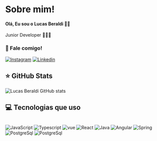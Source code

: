 # Sobre mim!

#### Olá, Eu sou o Lucas Beraldi 👋🏼
 Junior Developer  🙋🏽‍♂️

### 🎯 Fale comigo!
[![Instagram](https://img.shields.io/badge/Instagram-E4405F?style=for-the-badge&logo=instagram&logoColor=white)](https://www.instagram.com/lucas.beraldii/)
[![Linkedin](https://img.shields.io/badge/LinkedIn-0077B5?style=for-the-badge&logo=linkedin&logoColor=white)](https://www.linkedin.com/in/lucas-beraldi-b632a614b/)

## ⭐ GitHub Stats
![Lucas Beraldi GitHub stats](https://github-readme-stats.vercel.app/api?username=LBeraldi&show_icons=true&theme=dracula)

## 💻 Tecnologias que uso 

<div style="display: inline_block"><br/>
<img aling="center" alt="JavaScript" src="https://img.shields.io/badge/JavaScript-F7DF1E?style=for-the-badge&logo=javascript&logoColor=black"/>
<img aling="center" alt="Typescript" src="https://img.shields.io/badge/TypeScript-007ACC?style=for-the-badge&logo=typescript&logoColor=white"/>
<img aling="center" alt="vue" src="https://img.shields.io/badge/Vue.js-35495E?style=for-the-badge&logo=vue.js&logoColor=4FC08D"/>
<img aling="center" alt="React" src="https://img.shields.io/badge/React-20232A?style=for-the-badge&logo=react&logoColor=61DAFB"/>
<img aling="center" alt="Java" src="https://img.shields.io/badge/Java-ED8B00?style=for-the-badge&logo=openjdk&logoColor=white"/>
<img aling="center" alt="Angular" src="https://img.shields.io/badge/Angular-DD0031?style=for-the-badge&logo=angular&logoColor=white "/>
<img aling="center" alt="Spring" src="https://img.shields.io/badge/Spring-6DB33F?style=for-the-badge&logo=spring&logoColor=white"/>
 <img aling="center" alt="PostgreSql" src="https://img.shields.io/badge/PostgreSQL-316192?style=for-the-badge&logo=postgresql&logoColor=white"/>
 <img aling="center" alt="PostgreSql" src="https://img.shields.io/badge/MongoDB-4EA94B?style=for-the-badge&logo=mongodb&logoColor=white"/>
</div>
